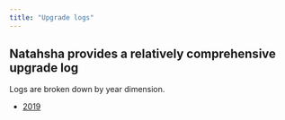 ```yaml
---
title: "Upgrade logs"
---
```


## Natahsha provides a relatively comprehensive upgrade log

Logs are broken down by year dimension.

- [2019](https://natasha.dotnetcore.xyz/zh/update/2019.html)
